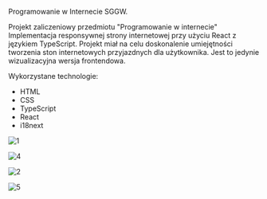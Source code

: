 Programowanie w Internecie SGGW.

Projekt zaliczeniowy przedmiotu "Programowanie w internecie" 
Implementacja responsywnej strony internetowej przy użyciu React z językiem TypeScript. Projekt miał na celu
doskonalenie umiejętności tworzenia ston internetowych przyjazdnych dla użytkownika. Jest to jedynie wizualizacyjna
wersja frontendowa.

Wykorzystane technologie:
- HTML
- CSS
- TypeScript
- React
- i18next

![1](https://github.com/lukaszkapron/pwi_sggw_project/assets/72706283/7650ea56-1da9-4e27-80e2-aafc1ebd4c0d)

![4](https://github.com/lukaszkapron/pwi_sggw_project/assets/72706283/ee8d87b3-3df3-4597-a605-e331e2deb276)

![2](https://github.com/lukaszkapron/pwi_sggw_project/assets/72706283/c951efc4-350f-4ddd-86af-928171f77164)

![5](https://github.com/lukaszkapron/pwi_sggw_project/assets/72706283/e2a81c8b-4629-4f13-8923-b7f91113b0ca)
